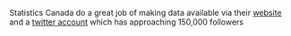 Statistics Canada do a great job of making data available via their
[website](http://www.statcan.gc.ca/eng/start) and a [twitter account](https://twitter.com/StatCan_eng)
which has approaching 150,000 followers

